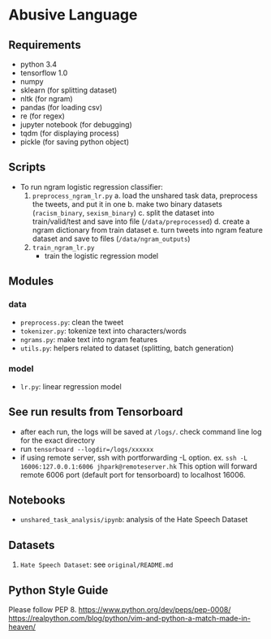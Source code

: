 # Abusive Language

## Requirements
- python 3.4
- tensorflow 1.0
- numpy
- sklearn (for splitting dataset)
- nltk (for ngram)
- pandas (for loading csv)
- re (for regex)
- jupyter notebook (for debugging) 
- tqdm (for displaying process)
- pickle (for saving python object)

## Scripts
- To run ngram logistic regression classifier:
    1. `preprocess_ngram_lr.py` 
        a. load the unshared task data, preprocess the tweets, and put it in one
        b. make two binary datasets (`racism_binary`, `sexism_binary`)
        c. split the dataset into train/valid/test and save into file (`/data/preprocessed`)
        d. create a ngram dictionary from train dataset 
        e. turn tweets into ngram feature dataset and save to files (`/data/ngram_outputs`)
    2. `train_ngram_lr.py`
        - train the logistic regression model

## Modules
### data
- `preprocess.py`: clean the tweet
- `tokenizer.py`: tokenize text into characters/words
- `ngrams.py`: make text into ngram features
- `utils.py`: helpers related to dataset (splitting, batch generation)

### model
- `lr.py`: linear regression model

## See run results from Tensorboard
- after each run, the logs will be saved at `/logs/`. check command line log for the exact directory
- run `tensorboard --logdir=/logs/xxxxxx`
- if using remote server, ssh with portforwarding -L option. ex. `ssh -L 16006:127.0.0.1:6006 jhpark@remoteserver.hk` This option will forward remote 6006 port (default port for tensorboard) to localhost 16006.

## Notebooks
- `unshared_task_analysis/ipynb`: analysis of the Hate Speech Dataset

## Datasets
1. `Hate Speech Dataset`: see `original/README.md`

## Python Style Guide
Please follow PEP 8.
https://www.python.org/dev/peps/pep-0008/
https://realpython.com/blog/python/vim-and-python-a-match-made-in-heaven/

